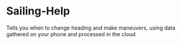 # Sailing-Help
Tells you when to change heading and make maneuvers, using data gathered on your phone and processed in the cloud
